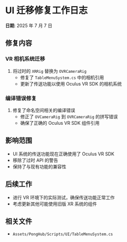 # UI 迁移修复工作日志

**日期**: 2025 年 7 月 7 日

## 修复内容

### VR 相机系统迁移

1. 将过时的 `XRRig` 替换为 `OVRCameraRig`
   - 修复了 `TableMenuSystem.cs` 中的相机引用
   - 更新了传送功能以使用 Oculus VR SDK 的相机系统

### 编译错误修复

1. 修复了命名空间相关的编译错误
   - 修正了 `OVCameraRig` 到 `OVRCameraRig` 的拼写错误
   - 确保了正确的 Oculus VR SDK 组件引用

## 影响范围

- UI 系统的传送功能现在正确使用了 Oculus VR SDK
- 移除了过时 API 的警告
- 保持了与现有功能的兼容性

## 后续工作

- 进行 VR 环境下的实际测试，确保传送功能正常工作
- 考虑更新其他可能使用旧版 XR 系统的组件

## 相关文件

- `Assets/PongHub/Scripts/UI/TableMenuSystem.cs`
